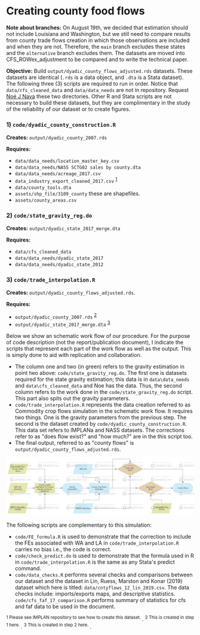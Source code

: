 # Creating county food flows

**Note about branches:** On August 19th, we decided that estimation should not include Louisiana and Washington, but we still need to compare results from county trade flows creation in which those observations are included and when they are not. Therefore, the `main` branch excludes these states and the `alternative` branch excludes them. The datasets are moved into CFS_ROWex_adjustment to be compared and to write the technical paper.

**Objective:** Build `output/dyadic_county_flows_adjusted.rds` datasets. These datasets are identical (`.rds` is a data object, and `.dta` is a Stata dataset). The following three (3) scripts are required to run in order. Notice that `data/cfs_cleaned_data` and `data/data_needs` are not in repository. Request [Noé J Nava](mailto:noejn2@illinois.edu) these two directories. Other R and Stata scripts are not necessary to build these datasets, but they are complimentary in the study of the reliability of our dataset or to create figures.

### 1) `code/dyadic_county_construction.R`

**Creates:** `output/dyadic_county_2007.rds`

**Requires:** 
- `data/data_needs/location_master_key.csv`
- `data/data_needs/NASS SCTG02 sales by county.dta`
- `data/data_needs/acreage_2017.csv`
- `data_industry_export_cleaned_2017.csv` <sup>[1](#footnote1)</sup>
- `data/county_tools.dta`
- `assets/shp_file/3109_county` these are shapefiles.
- `assets/county_areas.csv`

### 2) `code/state_gravity_reg.do`

**Creates:** `output/dyadic_state_2017_merge.dta`

**Requires:** 
- `data/cfs_cleaned_data`
- `data/data_needs/dyadic_state_2017`
- `data/data_needs/dyadic_state_2012`

### 3) `code/trade_interpolation.R`

**Creates:** `output/dyadic_county_flows_adjusted.rds`.

**Requires:** 
- `output/dyadic_county_2007.rds` <sup>[2](#footnote1)</sup>
- `output/dyadic_state_2017_merge.dta` <sup>[3](#footnote1)</sup>

Below we show an schematic work flow of our procedure. For the purpose of code description (not the report/publication document), I indicate the scripts that represent each part of the work flow as well as the output. This is simply done to aid with replication and collaboration.

- The column one and two (in green) refers to the gravity estimation in point two above: `code/state_gravity_reg.do`. The first one is datasets required for the state gravity estimation; this data is in `data\data_needs` and `data\cfs_cleaned_data` and Noe has the data. Thus, the second column refers to the work done in the `code/state_gravity_reg.do` script. This part also spits out the gravity parameters.
- `code/trade_interpolation.R` represents the data creation referred to as Commodity crop flows simulation in the schematic work flow. It requires two things. One is the gravity parameters from the previous step. The second is the dataset created by `code/dyadic_county_construction.R`. This data set refers to IMPLANa and NASS datasets. The corrections refer to as "does flow exist?" and "how much?" are in the this script too. 
- The final output, referred to as "county flows" is `output/dyadic_county_flows_adjusted.rds`.

![schematic work flow](assets/schematic_cnty_flows.png)

The following scripts are complementary to this simulation:

- `code/FE_formula.R` is used to demonstrate that the correction to include the FEs associated with WA and LA in `code/trade_interpolation.R` carries no bias i.e., the code is correct.
- `code/check_predict.do` is used to demonstrate that the formula used in R in `code/trade_interpolation.R` is the same as any Stata's predict command.
- `code/data_checks.R` performs several checks and comparisons between our dataset and the dataset in Lin, Ruess, Marston and Konar (2019) dataset which here is titled: `data/cntyflows_12_lin_2019.csv`. The data checks include: imports/exports maps, and descriptive statistics.
`code/cfs_faf_17_comparison.R` performs summary of statistics for cfs and faf data to be used in the document.

<sup name="footnote1">1 Please see IMPLAN repository to see how to create this dataset. </sup>.
<sup name="footnote2">2 This is created in step 1 here. </sup>.
<sup name="footnote2">3 This is created in step 2 here. </sup>.
